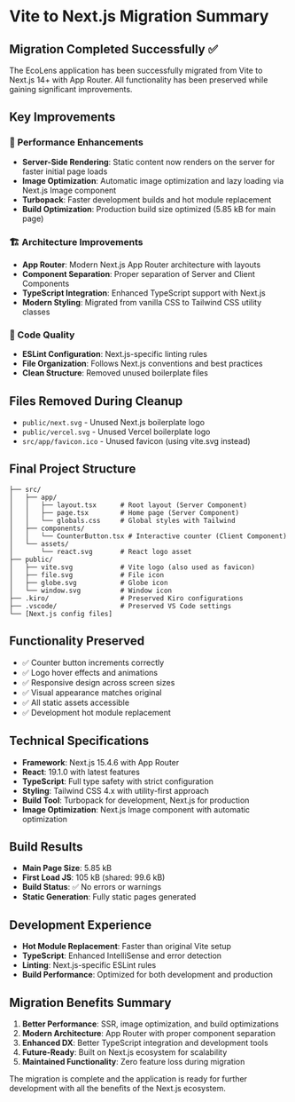 # Vite to Next.js Migration Summary

## Migration Completed Successfully ✅

The EcoLens application has been successfully migrated from Vite to Next.js 14+ with App Router. All functionality has been preserved while gaining significant improvements.

## Key Improvements

### 🚀 Performance Enhancements
- **Server-Side Rendering**: Static content now renders on the server for faster initial page loads
- **Image Optimization**: Automatic image optimization and lazy loading via Next.js Image component
- **Turbopack**: Faster development builds and hot module replacement
- **Build Optimization**: Production build size optimized (5.85 kB for main page)

### 🏗️ Architecture Improvements
- **App Router**: Modern Next.js App Router architecture with layouts
- **Component Separation**: Proper separation of Server and Client Components
- **TypeScript Integration**: Enhanced TypeScript support with Next.js
- **Modern Styling**: Migrated from vanilla CSS to Tailwind CSS utility classes

### 🧹 Code Quality
- **ESLint Configuration**: Next.js-specific linting rules
- **File Organization**: Follows Next.js conventions and best practices
- **Clean Structure**: Removed unused boilerplate files

## Files Removed During Cleanup
- `public/next.svg` - Unused Next.js boilerplate logo
- `public/vercel.svg` - Unused Vercel boilerplate logo  
- `src/app/favicon.ico` - Unused favicon (using vite.svg instead)

## Final Project Structure
```
├── src/
│   ├── app/
│   │   ├── layout.tsx      # Root layout (Server Component)
│   │   ├── page.tsx        # Home page (Server Component)
│   │   └── globals.css     # Global styles with Tailwind
│   ├── components/
│   │   └── CounterButton.tsx # Interactive counter (Client Component)
│   └── assets/
│       └── react.svg       # React logo asset
├── public/
│   ├── vite.svg            # Vite logo (also used as favicon)
│   ├── file.svg            # File icon
│   ├── globe.svg           # Globe icon
│   └── window.svg          # Window icon
├── .kiro/                  # Preserved Kiro configurations
├── .vscode/                # Preserved VS Code settings
└── [Next.js config files]
```

## Functionality Preserved
- ✅ Counter button increments correctly
- ✅ Logo hover effects and animations
- ✅ Responsive design across screen sizes
- ✅ Visual appearance matches original
- ✅ All static assets accessible
- ✅ Development hot module replacement

## Technical Specifications
- **Framework**: Next.js 15.4.6 with App Router
- **React**: 19.1.0 with latest features
- **TypeScript**: Full type safety with strict configuration
- **Styling**: Tailwind CSS 4.x with utility-first approach
- **Build Tool**: Turbopack for development, Next.js for production
- **Image Optimization**: Next.js Image component with automatic optimization

## Build Results
- **Main Page Size**: 5.85 kB
- **First Load JS**: 105 kB (shared: 99.6 kB)
- **Build Status**: ✅ No errors or warnings
- **Static Generation**: Fully static pages generated

## Development Experience
- **Hot Module Replacement**: Faster than original Vite setup
- **TypeScript**: Enhanced IntelliSense and error detection
- **Linting**: Next.js-specific ESLint rules
- **Build Performance**: Optimized for both development and production

## Migration Benefits Summary
1. **Better Performance**: SSR, image optimization, and build optimizations
2. **Modern Architecture**: App Router with proper component separation
3. **Enhanced DX**: Better TypeScript integration and development tools
4. **Future-Ready**: Built on Next.js ecosystem for scalability
5. **Maintained Functionality**: Zero feature loss during migration

The migration is complete and the application is ready for further development with all the benefits of the Next.js ecosystem.